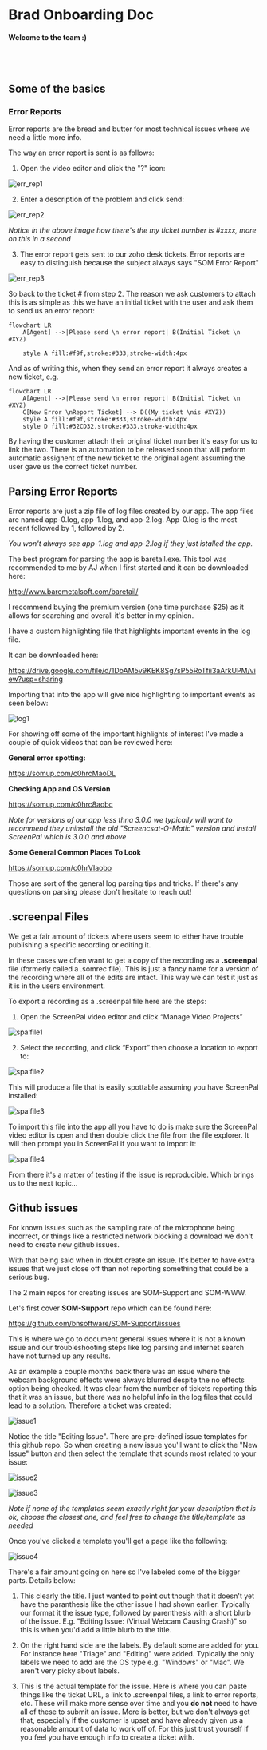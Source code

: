 # Brad Onboarding Doc

#### Welcome to the team :)

<br>  
<br>

## Some of the basics

### **Error Reports**

Error reports are the  bread and butter for most technical issues where we need a little more info.

The way an error report is sent is as follows:

1) Open the video editor and click the "?" icon:

![err_rep1](err_rep1.png)

2) Enter a description of the problem and click send:

![err_rep2](err_rep2.png)

*Notice in the above image how there's the my ticket number is #xxxx, more on this in a second*

3) The error report gets sent to our zoho desk tickets. Error reports are easy to distinguish because the subject always says "SOM Error Report"

![err_rep3](err_rep3.png)


So back to the ticket # from step 2. The reason we ask customers to attach this is as simple as this we have an initial ticket with the user and ask them to send us an error report:

```mermaid
flowchart LR
    A[Agent] -->|Please send \n error report| B(Initial Ticket \n #XYZ)
    
    style A fill:#f9f,stroke:#333,stroke-width:4px
```

And as of writing this, when they send an error report it always creates a new ticket, e.g. 

```mermaid
flowchart LR
    A[Agent] -->|Please send \n error report| B(Initial Ticket \n #XYZ)
    C[New Error \nReport Ticket] --> D((My ticket \nis #XYZ))
    style A fill:#f9f,stroke:#333,stroke-width:4px
    style D fill:#32CD32,stroke:#333,stroke-width:4px
```

By having the customer attach their original ticket number it's easy for us to link the two. There is an automation to be released soon that will peform automatic assignent of the new ticket to the original agent assuming the user gave us the correct ticket number.



## Parsing Error Reports

Error reports are just a zip file of log files created by our app. The app files are named app-0.log, app-1.log, and app-2.log. App-0.log is the most recent followed by 1, followed by 2.

*You won't always see app-1.log and app-2.log if they just istalled the app.*

The best program for parsing the app is baretail.exe. This tool was recommended to me by AJ when I first started and it can be downloaded here:

http://www.baremetalsoft.com/baretail/

I recommend buying the premium version (one time purchase $25) as it allows for searching and overall it's better in my opinion.

I have a custom highlighting file that highlights important events in the log file.

It can be downloaded here:

https://drive.google.com/file/d/1DbAM5v9KEK8Sg7sP55RoTfii3aArkUPM/view?usp=sharing

Importing that into the app will give nice highlighting to important events as seen below:

![log1](log1.png)


For showing off some of the important highlights of interest I've made a couple of quick videos that can be reviewed here:

**General error spotting:**

https://somup.com/c0hrcMaoDL

**Checking App and OS Version**


https://somup.com/c0hrc8aobc

*Note for versions of our app less thna 3.0.0 we typically will want to recommend they uninstall the old "Screencsat-O-Matic" version and install ScreenPal which is 3.0.0 and above*


**Some General Common Places To Look**

https://somup.com/c0hrVIaobo


Those are sort of the general log parsing tips and tricks. If there's any questions on parsing please don't hesitate to reach out!


## .screenpal Files


We get a fair amount of tickets where users seem to either have trouble publishing a specific recording or editing it. 

In these cases we often want to get a copy of the recording as a **.screenpal** file (formerly called a .somrec file). This is just a fancy name for a version of the recording where all of the edits are intact. This way we can test it just as it is in the users environment.

To export a recording as a .screenpal file here are the steps:

1) Open the ScreenPal video editor and click “Manage Video Projects”

![spalfile1](spal1.png)

2) Select the recording, and click “Export” then choose a location to export to:

![spalfile2](spal2.png)

This will produce a file that is easily spottable assuming you have ScreenPal installed:

![spalfile3](spal3.png)


To import this file into the app all you have to do is make sure the ScreenPal video editor is open and then double click the file from the file explorer. It will then prompt you in ScreenPal if you want to import it:

![spalfile4](spal4.png)


From there it's a matter of testing if the issue is reproducible. Which brings us to the next topic...


## Github issues

For known issues such as the sampling rate of the microphone being incorrect, or things like a restricted network blocking a download we don't need to create new github issues. 

With that being said when in doubt create an issue. It's better to have extra issues that we just close off than not reporting something that could be a serious bug.

The 2 main repos for creating issues are SOM-Support and SOM-WWW.

Let's first cover **SOM-Support** repo which can be found here:

https://github.com/bnsoftware/SOM-Support/issues

This is where we go to document general issues where it is not a known issue and our troubleshooting steps like log parsing and internet search have not turned up any results.

 As an example a couple months back there was an issue where the webcam background effects were always blurred despite the no effects option being checked. It was clear from the number of tickets reporting this that it was an issue, but there was no helpful info in the log files that could lead to a solution. Therefore a ticket was created:


 ![issue1](issue1.png)

 Notice the title "Editing Issue". There are pre-defined issue templates for this github repo. So when creating a new issue you'll want to click the "New Issue" button and then select the template that sounds most related to your issue:

 ![issue2](issue2.png)

 ![issue3](issue3.png)

*Note if none of the templates seem exactly right for your description that is ok, choose the closest one, and feel free to change the title/template as needed*

Once you've clicked a template you'll get a page like the following:

![issue4](issue4.png)

There's a fair amount going on here so I've labeled some of the bigger parts. Details below:

1) This clearly the title. I just wanted to point out though that it doesn't yet have the paranthesis like the other issue I had shown earlier. Typically our format it the issue type, followed by parenthesis with a short blurb of the issue. E.g. "Editing Issue: (Virtual Webcam Causing Crash)" so this is when you'd add a little blurb to the title.

2) On the right hand side are the labels. By default some are added for you. For instance here "Triage" and "Editing" were added. Typically the only labels we need to add are the OS type e.g. "Windows" or "Mac". We aren't very picky about labels.

3) This is the actual template for the issue. Here is where you can paste things like the ticket URL, a link to .screenpal files, a link to error reports, etc. These will make more sense over time and you **do not** need to have all of these to submit an issue. More is better, but we don't always get that, especially if the customer is upset and have already given us a reasonable amount of data to work off of. For this just trust yourself if you feel you have enough info to create a ticket with.


